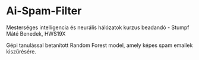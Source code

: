 # Ai-Spam-Filter

Mesterséges intelligencia és neurális hálózatok kurzus beadandó - Stumpf Máté Benedek, HWS19X

Gépi tanulással betanított Random Forest model, amely képes spam emailek kiszűrésére.
